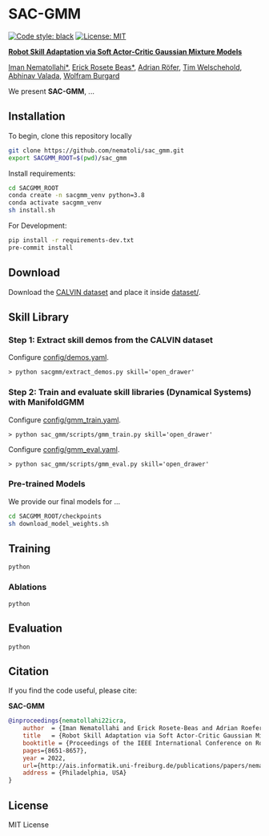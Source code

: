 # SAC-GMM
[![Code style: black](https://img.shields.io/badge/code%20style-black-000000.svg)](https://github.com/psf/black)
[![License: MIT](https://img.shields.io/badge/License-MIT-yellow.svg)](https://opensource.org/licenses/MIT)

[<b>Robot Skill Adaptation via Soft Actor-Critic Gaussian Mixture Models</b>](http://ais.informatik.uni-freiburg.de/publications/papers/nematollahi22icra.pdf)

[Iman Nematollahi*](https://imanema.com/), 
[Erick Rosete Beas*](https://erickrosete.com/), 
[Adrian Röfer](https://rl.uni-freiburg.de/people/roefer), 
[Tim Welschehold](http://www2.informatik.uni-freiburg.de/~twelsche/),
[Abhinav Valada](https://rl.uni-freiburg.de/people/valada),
[Wolfram Burgard](http://www2.informatik.uni-freiburg.de/~burgard)

We present **SAC-GMM**, ...

## Installation
To begin, clone this repository locally
```bash
git clone https://github.com/nematoli/sac_gmm.git
export SACGMM_ROOT=$(pwd)/sac_gmm

```
Install requirements:
```bash
cd SACGMM_ROOT
conda create -n sacgmm_venv python=3.8
conda activate sacgmm_venv
sh install.sh
```


For Development:
```bash
pip install -r requirements-dev.txt
pre-commit install
```


## Download
Download the [CALVIN dataset](https://github.com/mees/calvin) and place it inside [dataset/](./dataset/). 

## Skill Library

### Step 1: Extract skill demos from the CALVIN dataset
Configure [config/demos.yaml](./config/demos.yaml).
```
> python sacgmm/extract_demos.py skill='open_drawer'
```

### Step 2: Train and evaluate skill libraries (Dynamical Systems) with ManifoldGMM 
Configure [config/gmm_train.yaml](./config/gmm_train.yaml).
```
> python sac_gmm/scripts/gmm_train.py skill='open_drawer'
```

Configure [config/gmm_eval.yaml](./config/gmm_eval.yaml).
```
> python sac_gmm/scripts/gmm_eval.py skill='open_drawer'
```

### Pre-trained Models
We provide our final models for ...
```bash
cd SACGMM_ROOT/checkpoints
sh download_model_weights.sh
```


## Training
```
python 
```

### Ablations
```
python 
```

## Evaluation
```
python 
```

## Citation

If you find the code useful, please cite:

**SAC-GMM**
```bibtex
@inproceedings{nematollahi22icra,
    author  = {Iman Nematollahi and Erick Rosete-Beas and Adrian Roefer and Tim Welschehold and Abhinav Valada and Wolfram Burgard},
    title   = {Robot Skill Adaptation via Soft Actor-Critic Gaussian Mixture Models},
    booktitle = {Proceedings of the IEEE International Conference on Robotics and Automation  (ICRA)},
    pages={8651-8657},
    year = 2022,
    url={http://ais.informatik.uni-freiburg.de/publications/papers/nematollahi22icra.pdf},
    address = {Philadelphia, USA}
}
```

## License

MIT License